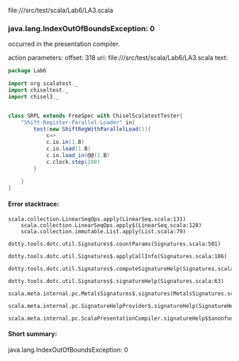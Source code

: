 file://<WORKSPACE>/src/test/scala/Lab6/LA3.scala
### java.lang.IndexOutOfBoundsException: 0

occurred in the presentation compiler.

action parameters:
offset: 318
uri: file://<WORKSPACE>/src/test/scala/Lab6/LA3.scala
text:
```scala
package Lab6

import org.scalatest._
import chiseltest._ 
import chisel3._ 


class SRPL extends FreeSpec with ChiselScalatestTester{
    "Shift-Register-Parallel-Loader" in{
        test(new ShiftRegWithParallelLoad()){
            c=>   
            c.io.in(1.B) 
            c.io.load(1.B)
            c.io.load_in(@@(1.B)
            c.clock.step(100)
        }

    }
}
```



#### Error stacktrace:

```
scala.collection.LinearSeqOps.apply(LinearSeq.scala:131)
	scala.collection.LinearSeqOps.apply$(LinearSeq.scala:128)
	scala.collection.immutable.List.apply(List.scala:79)
	dotty.tools.dotc.util.Signatures$.countParams(Signatures.scala:501)
	dotty.tools.dotc.util.Signatures$.applyCallInfo(Signatures.scala:186)
	dotty.tools.dotc.util.Signatures$.computeSignatureHelp(Signatures.scala:94)
	dotty.tools.dotc.util.Signatures$.signatureHelp(Signatures.scala:63)
	scala.meta.internal.pc.MetalsSignatures$.signatures(MetalsSignatures.scala:17)
	scala.meta.internal.pc.SignatureHelpProvider$.signatureHelp(SignatureHelpProvider.scala:51)
	scala.meta.internal.pc.ScalaPresentationCompiler.signatureHelp$$anonfun$1(ScalaPresentationCompiler.scala:388)
```
#### Short summary: 

java.lang.IndexOutOfBoundsException: 0
